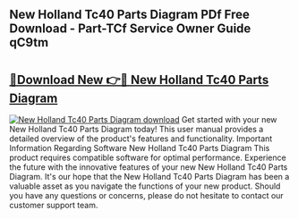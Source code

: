 ## New Holland Tc40 Parts Diagram PDf Free Download - Part-TCf Service Owner Guide qC9tm

# <h2><a href="http://dfum5n.blite.top/?on=New+Holland+Tc40+Parts+Diagram">🔗Download New 👉🔴 New Holland Tc40 Parts Diagram</a></h2>

[![New Holland Tc40 Parts Diagram download](https://i.imgur.com/lujVjoI.png)](http://dfum5n.blite.top/?on=New+Holland+Tc40+Parts+Diagram)
Get started with your new New Holland Tc40 Parts Diagram today! This user manual provides a detailed overview of the product's features and functionality. Important Information Regarding Software New Holland Tc40 Parts Diagram This product requires compatible software for optimal performance. Experience the future with the innovative features of your new New Holland Tc40 Parts Diagram. It's our hope that the New Holland Tc40 Parts Diagram has been a valuable asset as you navigate the functions of your new product. Should you have any questions or concerns, please do not hesitate to contact our customer support team.
